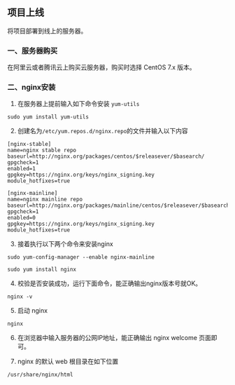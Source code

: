 ## 项目上线
将项目部署到线上的服务器。

### 一、服务器购买
在阿里云或者腾讯云上购买云服务器，购买时选择 CentOS 7.x 版本。

### 二、nginx安装
1. 在服务器上提前输入如下命令安装 `yum-utils`
```
sudo yum install yum-utils
```
2. 创建名为`/etc/yum.repos.d/nginx.repo`的文件并输入以下内容
```
[nginx-stable]
name=nginx stable repo
baseurl=http://nginx.org/packages/centos/$releasever/$basearch/
gpgcheck=1
enabled=1
gpgkey=https://nginx.org/keys/nginx_signing.key
module_hotfixes=true

[nginx-mainline]
name=nginx mainline repo
baseurl=http://nginx.org/packages/mainline/centos/$releasever/$basearch/
gpgcheck=1
enabled=0
gpgkey=https://nginx.org/keys/nginx_signing.key
module_hotfixes=true
```
3. 接着执行以下两个命令来安装nginx
```
sudo yum-config-manager --enable nginx-mainline
```
```
sudo yum install nginx
```
4. 校验是否安装成功，运行下面命令，能正确输出nginx版本号就OK。
```
nginx -v
```
5. 启动 nginx
```
nginx
```
6. 在浏览器中输入服务器的公网IP地址，能正确输出 nginx welcome 页面即可。
<!-- ![图片nginx welcome](/img/nginx.jpeg "nginx") -->
7. nginx 的默认 web 根目录在如下位置
```
/usr/share/nginx/html
```